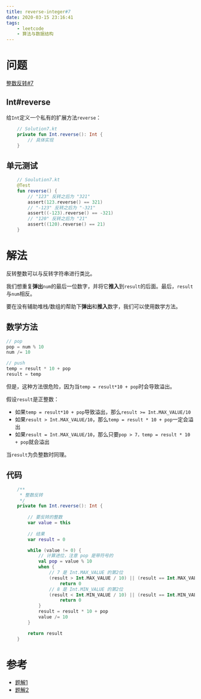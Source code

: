 ```yaml
---
title: reverse-integer#7
date: 2020-03-15 23:16:41
tags:
    - leetcode
    - 算法与数据结构
---
```


# 问题

[整数反转#7](https://leetcode-cn.com/problems/reverse-integer/)

<!-- more -->

## Int#reverse

给`Int`定义一个私有的扩展方法`reverse`：

```kotlin
    // Solution7.kt
    private fun Int.reverse(): Int {
        // 具体实现
    }
```

## 单元测试

```kotlin
    // Soulution7.kt
    @Test
    fun reverse() {
        // "123" 反转之后为 "321"
        assert(123.reverse() == 321)
        // "-123" 反转之后为 "-321"
        assert((-123).reverse() == -321)
        // "120" 反转之后为 "21"
        assert((120).reverse() == 21)
    }
```

# 解法

反转整数可以与反转字符串进行类比。

我们想重复**弹出**`num`的最后一位数字，并将它**推入**到`result`的后面。最后，`result`与`num`相反。

要在没有辅助堆栈/数组的帮助下**弹出**和**推入**数字，我们可以使用数学方法。

## 数学方法

```kotlin
// pop
pop = num % 10
num /= 10

// push
temp = result * 10 + pop
result = temp
```

但是，这种方法很危险，因为当`temp = result*10 + pop`时会导致溢出。

假设`result`是正整数：

- 如果`temp = result*10 + pop`导致溢出，那么`result >= Int.MAX_VALUE/10`
- 如果`result > Int.MAX_VALUE/10`，那么`temp = result * 10 + pop`一定会溢出
- 如果`result = Int.MAX_VALUE/10`，那么只要`pop > 7，temp = result * 10 + pop`就会溢出

当`result`为负整数时同理。

## 代码

```kotlin
    /**
     * 整数反转
     */
    private fun Int.reverse(): Int {
        
        // 要反转的整数
        var value = this
        
        // 结果
        var result = 0

        while (value != 0) {
            // 计算进位，注意 pop 是带符号的
            val pop = value % 10
            when {
                // 7 是 Int.MAX_VALUE 的第2位
                (result > Int.MAX_VALUE / 10) || (result == Int.MAX_VALUE / 10 && pop > 7) ->
                    return 0
                // 8 是 Int.MIN_VALUE 的第2位
                (result < Int.MIN_VALUE / 10) || (result == Int.MIN_VALUE / 10 && pop < -8) ->
                    return 0
            }
            result = result * 10 + pop
            value /= 10
        }

        return result
    }
```

# 参考

- [题解1](https://leetcode-cn.com/problems/reverse-integer/solution/hua-jie-suan-fa-7-zheng-shu-fan-zhuan-by-guanpengc/)
- [题解2](https://leetcode-cn.com/problems/reverse-integer/solution/zheng-shu-fan-zhuan-by-leetcode/)










